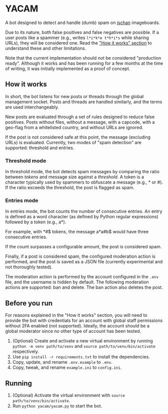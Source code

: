 # YACAM

A bot designed to detect and handle (dumb) spam on [jschan](https://gitgud.io/fatchan/jschan) imageboards.

Due to its nature, both false positives and false negatives are possible. If a user posts like a spammer (e.g., writes
`l*i*k*e t*h*i*s` while sharing URLs), they will be considered one. Read the ["How it works" section](#how-it-works)
to understand these and other limitations.

Note that the current implementation should not be considered "production ready". Although it works and has been running
for a few months at the time of writing, it was initially implemented as a proof of concept.

## How it works

In short, the bot listens for new posts or threads through the global management socket. Posts and threads are handled
similarly, and the terms are used interchangeably.

New posts are evaluated through a set of rules designed to reduce false positives. Posts without files, without a
message, with a capcode, with a geo-flag from a whitelisted country, and without URLs are ignored.

If the post is not considered safe at this point, the message (excluding URLs) is evaluated. Currently, two modes of "spam detection" are supported: threshold and entries.

### Threshold mode

In threshold mode, the bot detects spam messages by comparing the ratio between _tokens_ and message size against a
_threshold_.
A token is a character typically used by spammers to obfuscate a message (e.g., * or #).
If the ratio exceeds the threshold, the post is flagged as spam.

### Entries mode

In entries mode, the bot counts the number of consecutive entries. An entry is defined as a word character (as defined
by Python regular expressions) followed by a token (e.g., a*).

For example, with *#$ tokens, the message a\*a#b$ would have three consecutive entries.

If the count surpasses a configurable amount, the post is considered spam.

Finally, if a post is considered spam, the configured moderation action is performed, and the post is saved as a JSON
file (currently experimental and not thoroughly tested).

The moderation action is performed by the account configured in the `.env` file, and the username is hidden by default.
The following moderation actions are supported: ban and delete. The ban action also deletes the post.

## Before you run

For reasons explained in the "How it works" section, you will need to provide the bot with credentials for an account
with global staff permissions without 2FA enabled (not supported). Ideally, the account should be a global moderator
since no other type of account has been tested.

1. (Optional) Create and activate a new virtual environment by running `python -m venv path/to/venv`
   and `source path/to/venv/bin/activate` respectively.
2. Use `pip install -r requirements.txt` to install the dependencies.
3. Copy, update, and rename `.env.example` to `.env`.
4. Copy, tweak, and rename `example.ini` to `config.ini`.

## Running

1. (Optional) Activate the virtual environment with `source path/to/venv/bin/activate`.
2. Run `python yacam/yacam.py` to start the bot.
